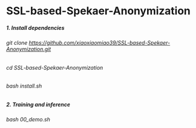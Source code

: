 # SSL-based-Spekaer-Anonymization

##### 1. Install dependencies
###### git clone https://github.com/xiaoxiaomiao39/SSL-based-Spekaer-Anonymization.git
###### cd SSL-based-Spekaer-Anonymization
###### bash install.sh

##### 2. Training and inference
###### bash 00_demo.sh
